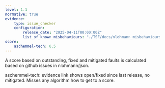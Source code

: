 ```yaml
---
level: 1.1
normative: true
evidence:
    type: issue_checker
    configuration:
        release_date: "2025-04-11T00:00:00Z"
        list_of_known_misbehaviours: "./TSF/docs/nlohmann_misbehaviours_comments.md"
score:
    aschemmel-tech: 0.5
---
```


A score based on outstanding, fixed and mitigated faults is calculated based on github issues in nlohmann/json.

aschemmel-tech: evidence link shows open/fixed since last release, no mitigated. Misses any algorithm how to get to a score.
